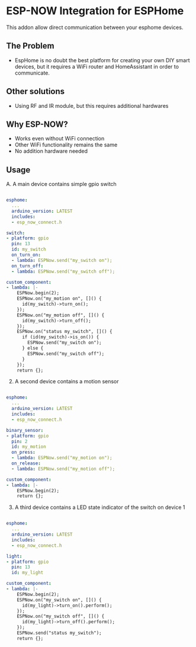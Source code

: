 # ESP-NOW Integration for ESPHome
This addon allow direct communication between your esphome devices.

## The Problem
* EspHome is no doubt the best platform for creating your own DIY smart devices, but it requires a WiFi router and HomeAssistant in order to communicate.

## Other solutions
* Using RF and IR module, but this requires additional hardwares

## Why ESP-NOW?
* Works even without WiFi connection
* Other WiFi functionality remains the same
* No addition hardware needed

## Usage

A. A main device contains simple gpio switch

```yaml

esphome:
  ...
  arduino_version: LATEST
  includes:
  - esp_now_connect.h

switch:
- platform: gpio
  pin: 13
  id: my_switch
  on_turn_on:
  - lambda: ESPNow.send("my_switch on");
  on_turn_off:
  - lambda: ESPNow.send("my_switch off");

custom_component:
- lambda: |-
    ESPNow.begin(2);
    ESPNow.on("my_motion on", []() {
      id(my_switch)->turn_on();
    });
    ESPNow.on("my_motion off", []() {
      id(my_switch)->turn_off();
    });
    ESPNow.on("status my_switch", []() {
      if (id(my_switch)->is_on()) {
        ESPNow.send("my_switch on");
      } else {
        ESPNow.send("my_switch off");
      }
    });
    return {};

```

2. A second device contains a motion sensor

```yaml

esphome:
  ...
  arduino_version: LATEST
  includes:
  - esp_now_connect.h

binary_sensor:
- platform: gpio
  pin: 2
  id: my_motion
  on_press:
  - lambda: ESPNow.send("my_motion on");
  on_release:
  - lambda: ESPNow.send("my_motion off");

custom_component:
- lambda: |-
    ESPNow.begin(2);
    return {};
```

3. A third device contains a LED state indicator of the switch on device 1

```yaml

esphome:
  ...
  arduino_version: LATEST
  includes:
  - esp_now_connect.h

light:
- platform: gpio
  pin: 13
  id: my_light

custom_component:
- lambda: |-
    ESPNow.begin(2);
    ESPNow.on("my_switch on", []() {
      id(my_light)->turn_on().perform();
    });
    ESPNow.on("my_switch off", []() {
      id(my_light)->turn_off().perform();
    });
    ESPNow.send("status my_switch");
    return {};
```
